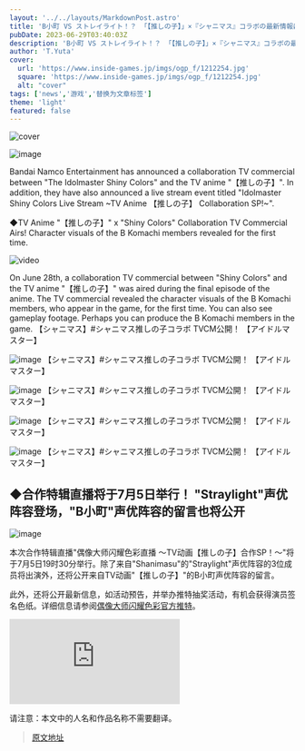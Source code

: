 ```yaml
---
layout: '../../layouts/MarkdownPost.astro'
title: 'B小町 VS ストレイライト！？ 「【推しの子】」×『シャニマス』コラボの最新情報は、7月5日夜に生配信'
pubDate: 2023-06-29T03:40:03Z
description: 'B小町 VS ストレイライト！？ 「【推しの子】」×『シャニマス』コラボの最新情報は、7月5日夜に生配信'
author: 'T.Yuta'
cover:
  url: 'https://www.inside-games.jp/imgs/ogp_f/1212254.jpg'
  square: 'https://www.inside-games.jp/imgs/ogp_f/1212254.jpg'
  alt: "cover"
tags: ['news','游戏','替换为文章标签']
theme: 'light'
featured: false
---
```


![cover](https://www.inside-games.jp/imgs/ogp_f/1212254.jpg)

![image](https://www.inside-games.jp/imgs/zoom/1212254.jpg)

Bandai Namco Entertainment has announced a collaboration TV commercial between "The Idolmaster Shiny Colors" and the TV anime "【推しの子】". In addition, they have also announced a live stream event titled "Idolmaster Shiny Colors Live Stream ~TV Anime 【推しの子】 Collaboration SP!~".

◆TV Anime "【推しの子】" x "Shiny Colors" Collaboration TV Commercial Airs! Character visuals of the B Komachi members revealed for the first time.

![video](https://www.youtube.com/embed/ydguGDBzr60?rel=0)

On June 28th, a collaboration TV commercial between "Shiny Colors" and the TV anime "【推しの子】" was aired during the final episode of the anime. The TV commercial revealed the character visuals of the B Komachi members, who appear in the game, for the first time. You can also see gameplay footage. Perhaps you can produce the B Komachi members in the game.
【シャニマス】#シャニマス推しの子コラボ TVCM公開！ 【アイドルマスター】

![image](https://www.inside-games.jp/imgs/zoom/1212197.png)
【シャニマス】#シャニマス推しの子コラボ TVCM公開！ 【アイドルマスター】

![image](https://www.inside-games.jp/imgs/zoom/1212185.png)
【シャニマス】#シャニマス推しの子コラボ TVCM公開！ 【アイドルマスター】

![image](https://www.inside-games.jp/imgs/zoom/1212184.png)
【シャニマス】#シャニマス推しの子コラボ TVCM公開！ 【アイドルマスター】

![image](https://www.inside-games.jp/imgs/zoom/1212196.png)
【シャニマス】#シャニマス推しの子コラボ TVCM公開！ 【アイドルマスター】

## ◆合作特辑直播将于7月5日举行！ "Straylight"声优阵容登场，"B小町"声优阵容的留言也将公开

![image](https://www.inside-games.jp/imgs/zoom/1212180.png)

本次合作特辑直播"偶像大师闪耀色彩直播 ～TV动画【推しの子】合作SP！～"将于7月5日19时30分举行。除了来自"Shanimasu"的"Straylight"声优阵容的3位成员将出演外，还将公开来自TV动画"【推しの子】"的B小町声优阵容的留言。

此外，还将公开最新信息，如活动预告，并举办推特抽奖活动，有机会获得演员签名色纸。详细信息请参阅[偶像大师闪耀色彩官方推特](https://twitter.com/imassc_official)。

![image](https://platform.twitter.com/widgets.js)

请注意：本文中的人名和作品名称不需要翻译。

>[原文地址](https://www.inside-games.jp/article/2023/06/29/146887.html)  